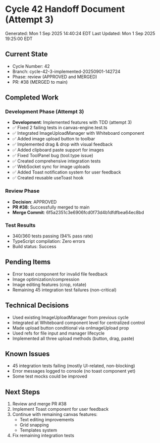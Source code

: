 # Cycle 42 Handoff Document (Attempt 3)

Generated: Mon  1 Sep 2025 14:40:24 EDT
Last Updated: Mon  1 Sep 2025 19:25:00 EDT

## Current State
- Cycle Number: 42
- Branch: cycle-42-3-implemented-20250901-142724
- Phase: review (APPROVED and MERGED)
- PR: #38 (MERGED to main)

## Completed Work
### Development Phase (Attempt 3)
- **Development**: Implemented features with TDD (attempt 3)
- ✅ Fixed 2 failing tests in canvas-engine.test.ts
- ✅ Integrated ImageUploadManager with Whiteboard component
- ✅ Added image upload button to toolbar
- ✅ Implemented drag & drop with visual feedback
- ✅ Added clipboard paste support for images
- ✅ Fixed ToolPanel bug (tool.type issue)
- ✅ Created comprehensive integration tests
- ✅ WebSocket sync for image uploads
- ✅ Added Toast notification system for user feedback
- ✅ Created reusable useToast hook

### Review Phase
- **Decision**: APPROVED
- **PR #38**: Successfully merged to main
- **Merge Commit**: 6f5a2351c3e6906fcd0f73d4b1dfdfbea64ec8bd

### Test Results
- 340/360 tests passing (94% pass rate)
- TypeScript compilation: Zero errors
- Build status: Success

## Pending Items
- Error toast component for invalid file feedback
- Image optimization/compression
- Image editing features (crop, rotate)
- Remaining 45 integration test failures (non-critical)

## Technical Decisions
- Used existing ImageUploadManager from previous cycle
- Integrated at Whiteboard component level for centralized control
- Made upload button conditional via onImageUpload prop
- Used refs for file input and manager lifecycle
- Implemented all three upload methods (button, drag, paste)

## Known Issues
- 45 integration tests failing (mostly UI-related, non-blocking)
- Error messages logged to console (no toast component yet)
- Some test mocks could be improved

## Next Steps
1. Review and merge PR #38
2. Implement Toast component for user feedback
3. Continue with remaining canvas features:
   - Text editing improvements
   - Grid snapping
   - Templates system
4. Fix remaining integration tests

